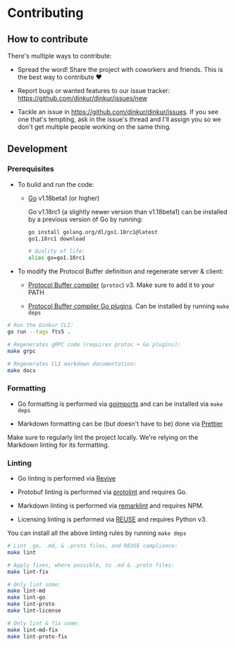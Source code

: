 <!--
Dinkur the task time tracking utility.
<https://github.com/dinkur/dinkur>

SPDX-FileCopyrightText: 2021 Kalle Fagerberg
SPDX-License-Identifier: CC-BY-4.0
-->

# Contributing

## How to contribute

There's multiple ways to contribute:

- Spread the word! Share the project with coworkers and friends. This is the
  best way to contribute :heart:

- Report bugs or wanted features to our issue tracker:
  <https://github.com/dinkur/dinkur/issues/new>

- Tackle an issue in <https://github.com/dinkur/dinkur/issues>. If you see one
  that's tempting, ask in the issue's thread and I'll assign you so we don't get
  multiple people working on the same thing.

## Development

### Prerequisites

- To build and run the code:

  - [Go](https://go.dev/) v1.18beta1 (or higher)

    Go v1.18rc1 (a slightly newer version than v1.18beta1) can be installed by a
    previous version of Go by running:

    ```sh
    go install golang.org/dl/go1.18rc1@latest
    go1.18rc1 download

    # Quality of life:
    alias go=go1.18rc1
    ```

- To modify the Protocol Buffer definition and regenerate server & client:

  - [Protocol Buffer compiler](https://grpc.io/docs/protoc-installation/)
    (`protoc`) v3. Make sure to add it to your PATH

  - [Protocol Buffer compiler Go plugins](https://grpc.io/docs/languages/go/quickstart/#prerequisites).
    Can be installed by running `make deps`

```sh
# Run the Dinkur CLI:
go run --tags fts5 .

# Regenerates gRPC code (requires protoc + Go plugins):
make grpc

# Regenerates CLI markdown documentation:
make docs
```

### Formatting

- Go formatting is performed via [goimports](https://pkg.go.dev/golang.org/x/tools/cmd/goimports)
  and can be installed via `make deps`

- Markdown formatting can be (but doesn't have to be) done via [Prettier](https://prettier.io/)

Make sure to regularly lint the project locally. We're relying on the Markdown
linting for its formatting.

### Linting

- Go linting is performed via [Revive](https://revive.sh)

- Protobuf linting is performed via [protolint](https://github.com/yoheimuta/protolint)
  and requires Go.

- Markdown linting is performed via [remarklint](https://github.com/remarkjs/remark-lint)
  and requires NPM.

- Licensing linting is performed via [REUSE](https://reuse.software/) and
  requires Python v3.

You can install all the above linting rules by running `make deps`

```sh
# Lint .go, .md, & .proto files, and REUSE compliance:
make lint

# Apply fixes, where possible, to .md & .proto files:
make lint-fix

# Only lint some:
make lint-md
make lint-go
make lint-proto
make lint-license

# Only lint & fix some:
make lint-md-fix
make lint-proto-fix
```
